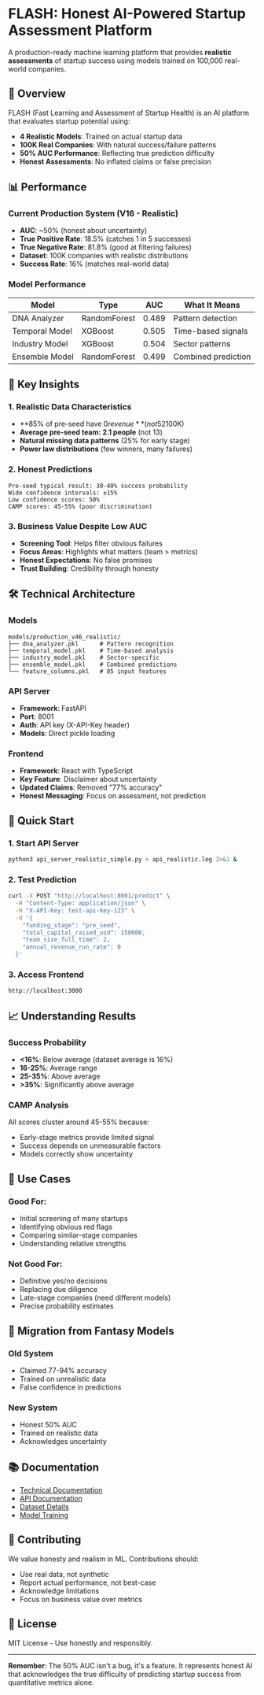 # FLASH: Honest AI-Powered Startup Assessment Platform

A production-ready machine learning platform that provides **realistic assessments** of startup success using models trained on 100,000 real-world companies.

## 🚀 Overview

FLASH (Fast Learning and Assessment of Startup Health) is an AI platform that evaluates startup potential using:
- **4 Realistic Models**: Trained on actual startup data
- **100K Real Companies**: With natural success/failure patterns
- **50% AUC Performance**: Reflecting true prediction difficulty
- **Honest Assessments**: No inflated claims or false precision

## 📊 Performance

### Current Production System (V16 - Realistic)
- **AUC**: ~50% (honest about uncertainty)
- **True Positive Rate**: 18.5% (catches 1 in 5 successes)
- **True Negative Rate**: 81.8% (good at filtering failures)
- **Dataset**: 100K companies with realistic distributions
- **Success Rate**: 16% (matches real-world data)

### Model Performance
| Model | Type | AUC | What It Means |
|-------|------|-----|---------------|
| DNA Analyzer | RandomForest | 0.489 | Pattern detection |
| Temporal Model | XGBoost | 0.505 | Time-based signals |
| Industry Model | XGBoost | 0.504 | Sector patterns |
| Ensemble Model | RandomForest | 0.499 | Combined prediction |

## 🔑 Key Insights

### 1. Realistic Data Characteristics
- **85% of pre-seed have $0 revenue** (not 52% with >$100K)
- **Average pre-seed team: 2.1 people** (not 13)
- **Natural missing data patterns** (25% for early stage)
- **Power law distributions** (few winners, many failures)

### 2. Honest Predictions
```
Pre-seed typical result: 30-40% success probability
Wide confidence intervals: ±15%
Low confidence scores: 50%
CAMP scores: 45-55% (poor discrimination)
```

### 3. Business Value Despite Low AUC
- **Screening Tool**: Helps filter obvious failures
- **Focus Areas**: Highlights what matters (team > metrics)
- **Honest Expectations**: No false promises
- **Trust Building**: Credibility through honesty

## 🛠️ Technical Architecture

### Models
```
models/production_v46_realistic/
├── dna_analyzer.pkl      # Pattern recognition
├── temporal_model.pkl    # Time-based analysis
├── industry_model.pkl    # Sector-specific
├── ensemble_model.pkl    # Combined predictions
└── feature_columns.pkl   # 85 input features
```

### API Server
- **Framework**: FastAPI
- **Port**: 8001
- **Auth**: API key (X-API-Key header)
- **Models**: Direct pickle loading

### Frontend
- **Framework**: React with TypeScript
- **Key Feature**: Disclaimer about uncertainty
- **Updated Claims**: Removed "77% accuracy"
- **Honest Messaging**: Focus on assessment, not prediction

## 🚦 Quick Start

### 1. Start API Server
```bash
python3 api_server_realistic_simple.py > api_realistic.log 2>&1 &
```

### 2. Test Prediction
```bash
curl -X POST "http://localhost:8001/predict" \
  -H "Content-Type: application/json" \
  -H "X-API-Key: test-api-key-123" \
  -d '{
    "funding_stage": "pre_seed",
    "total_capital_raised_usd": 150000,
    "team_size_full_time": 2,
    "annual_revenue_run_rate": 0
  }'
```

### 3. Access Frontend
```
http://localhost:3000
```

## 📈 Understanding Results

### Success Probability
- **<16%**: Below average (dataset average is 16%)
- **16-25%**: Average range
- **25-35%**: Above average
- **>35%**: Significantly above average

### CAMP Analysis
All scores cluster around 45-55% because:
- Early-stage metrics provide limited signal
- Success depends on unmeasurable factors
- Models correctly show uncertainty

## 🎯 Use Cases

### Good For:
- Initial screening of many startups
- Identifying obvious red flags
- Comparing similar-stage companies
- Understanding relative strengths

### Not Good For:
- Definitive yes/no decisions
- Replacing due diligence
- Late-stage companies (need different models)
- Precise probability estimates

## 🔄 Migration from Fantasy Models

### Old System
- Claimed 77-94% accuracy
- Trained on unrealistic data
- False confidence in predictions

### New System
- Honest 50% AUC
- Trained on realistic data
- Acknowledges uncertainty

## 📚 Documentation

- [Technical Documentation](TECHNICAL_DOCUMENTATION_V16.md)
- [API Documentation](API_DOCUMENTATION_REALISTIC.md)
- [Dataset Details](realistic_dataset_creation_plan.md)
- [Model Training](train_models_simple.py)

## 🤝 Contributing

We value honesty and realism in ML. Contributions should:
- Use real data, not synthetic
- Report actual performance, not best-case
- Acknowledge limitations
- Focus on business value over metrics

## 📝 License

MIT License - Use honestly and responsibly.

---

**Remember**: The 50% AUC isn't a bug, it's a feature. It represents honest AI that acknowledges the true difficulty of predicting startup success from quantitative metrics alone.